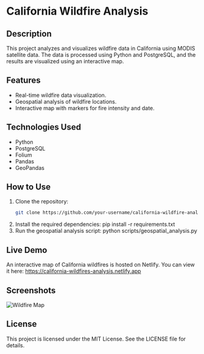 # California Wildfire Analysis

## Description
This project analyzes and visualizes wildfire data in California using MODIS satellite data. The data is processed using Python and PostgreSQL, and the results are visualized using an interactive map.

## Features
- Real-time wildfire data visualization.
- Geospatial analysis of wildfire locations.
- Interactive map with markers for fire intensity and date.

## Technologies Used
- Python
- PostgreSQL
- Folium
- Pandas
- GeoPandas

## How to Use
1. Clone the repository:
   ```bash
   git clone https://github.com/your-username/california-wildfire-analysis.git
2. Install the required dependencies:
    pip install -r requirements.txt
3. Run the geospatial analysis script:
    python scripts/geospatial_analysis.py


## Live Demo
An interactive map of California wildfires is hosted on Netlify. You can view it here:
https://california-wildfires-analysis.netlify.app

## Screenshots
![Wildfire Map](screenshots/Wildfire-Map.png)

## License
This project is licensed under the MIT License. See the LICENSE file for details.
